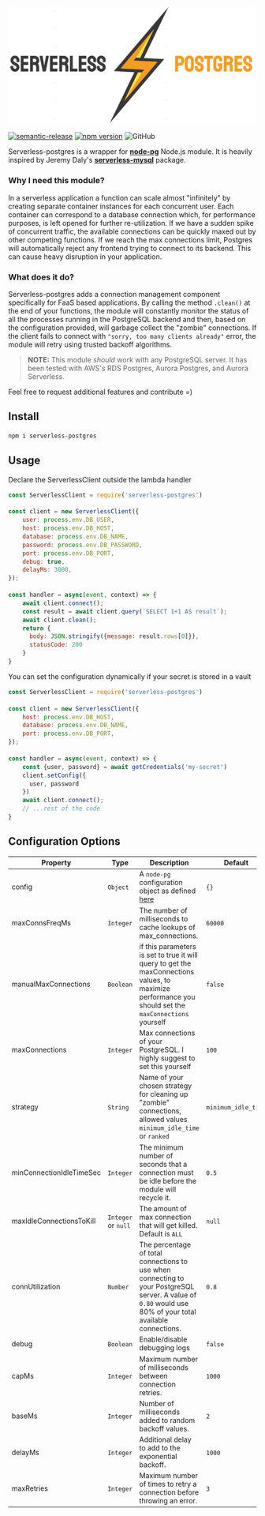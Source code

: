 [![Serverless-postgres](logo.png)](https://github.com/MatteoGioioso/serverless-pg/)

[![semantic-release](https://img.shields.io/badge/%20%20%F0%9F%93%A6%F0%9F%9A%80-semantic--release-e10079.svg)](https://github.com/MatteoGioioso/serverless-pg)
[![npm version](https://badge.fury.io/js/serverless-postgres.svg)](https://badge.fury.io/js/serverless-postgres)
![GitHub](https://img.shields.io/github/license/MatteoGioioso/serverless-pg)

Serverless-postgres is a wrapper for **[node-pg](https://github.com/brianc/node-postgres)** Node.js module.
It is heavily inspired by Jeremy Daly's **[serverless-mysql](https://github.com/jeremydaly/serverless-mysql)** package.

### Why I need this module?
In a serverless application a function can scale almost "infinitely" by creating separate container instances 
for each concurrent user. 
Each container can correspond to a database connection which, for performance purposes, is left opened for further
re-utilization. If we have a sudden spike of concurrent traffic, the available connections can be quickly maxed out
by other competing functions.
If we reach the max connections limit, Postgres will automatically reject any frontend trying to connect to its backend.
This can cause heavy disruption in your application.

### What does it do?
Serverless-postgres adds a connection management component specifically for FaaS based applications.
By calling the method `.clean()` at the end of your functions, the module will constantly monitor the status of all
the processes running in the PostgreSQL backend and then, based on the configuration provided, 
will garbage collect the "zombie" connections.
If the client fails to connect with `"sorry, too many clients already"` error, the module will retry
using trusted backoff algorithms.

> **NOTE:** This module *should* work with any PostgreSQL server. 
It has been tested with AWS's RDS Postgres, Aurora Postgres, and Aurora Serverless.

Feel free to request additional features and contribute =)

## Install

```bash
npm i serverless-postgres
```

## Usage

Declare the ServerlessClient outside the lambda handler

```javascript
const ServerlessClient = require('serverless-postgres')

const client = new ServerlessClient({
    user: process.env.DB_USER,
    host: process.env.DB_HOST,
    database: process.env.DB_NAME,
    password: process.env.DB_PASSWORD,
    port: process.env.DB_PORT,
    debug: true,
    delayMs: 3000,
});

const handler = async(event, context) => {
    await client.connect();
    const result = await client.query(`SELECT 1+1 AS result`);
    await client.clean();
    return {
      body: JSON.stringify({message: result.rows[0]}),
      statusCode: 200
    }
}

```

You can set the configuration dynamically if your secret is stored in a vault

```javascript
const ServerlessClient = require('serverless-postgres')

const client = new ServerlessClient({
    host: process.env.DB_HOST,
    database: process.env.DB_NAME,
    port: process.env.DB_PORT,
});

const handler = async(event, context) => {
    const {user, password} = await getCredentials('my-secret')
    client.setConfig({
      user, password
    })
    await client.connect();
    // ...rest of the code
}

```



## Configuration Options

| Property | Type | Description | Default |
| -------- | ---- | ----------- | ------- |
| config | `Object` | A `node-pg` configuration object as defined [here](https://node-postgres.com/api/client) | `{}` |
| maxConnsFreqMs | `Integer` | The number of milliseconds to cache lookups of max_connections. | `60000` |
| manualMaxConnections | `Boolean` | if this parameters is set to true it will query to get the maxConnections values, to maximize performance you should set the `maxConnections` yourself | `false` |
| maxConnections | `Integer` | Max connections of your PostgreSQL. I highly suggest to set this yourself | `100` |
| strategy | `String` | Name of your chosen strategy for cleaning up "zombie" connections, allowed values `minimum_idle_time` or `ranked` | `minimum_idle_time` |
| minConnectionIdleTimeSec | `Integer` | The minimum number of seconds that a connection must be idle before the module will recycle it. | `0.5` |
| maxIdleConnectionsToKill | `Integer` or `null` | The amount of max connection that will get killed. Default is `ALL` | `null` |
| connUtilization | `Number` | The percentage of total connections to use when connecting to your PostgreSQL server. A value of `0.80` would use 80% of your total available connections. | `0.8` |
| debug | `Boolean` | Enable/disable debugging logs | `false` |
| capMs | `Integer` | Maximum number of milliseconds between connection retries. | `1000` |
| baseMs | `Integer` | Number of milliseconds added to random backoff values. | `2` |
| delayMs | `Integer` | Additional delay to add to the exponential backoff. | `1000` |
| maxRetries | `Integer` | Maximum number of times to retry a connection before throwing an error. | `3` |
